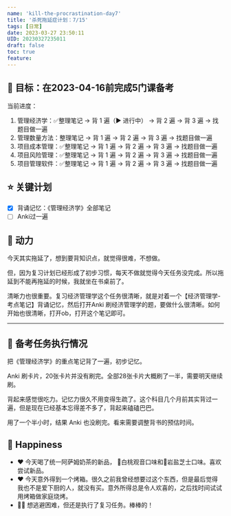 ```yaml
---
name: 'kill-the-procrastination-day7'
title: '杀死拖延症计划：7/15'
tags: [日常]
date: 2023-03-27 23:50:11
UID: 20230327235011
draft: false
toc: true
feature: 
---
```




## 🎯 目标：在2023-04-16前完成5门课备考
当前进度：
1. 管理经济学：✅整理笔记 → 背 1 遍（▶️ 进行中） → 背 2 遍 → 背 3 遍 → 找题目做一遍
2. 管理数量方法：整理笔记 → 背 1 遍 → 背 2 遍 → 背 3 遍 → 找题目做一遍
3. 项目成本管理：✅整理笔记 → 背 1 遍 → 背 2 遍 → 背 3 遍 → 找题目做一遍
4. 项目风险管理：✅整理笔记 → 背 1 遍 → 背 2 遍 → 背 3 遍 → 找题目做一遍
5. 项目管理软件：✅整理笔记 → 背 1 遍 → 背 2 遍 → 背 3 遍 → 找题目做一遍

## ⭐️ 关键计划

- [x] 背诵记忆：《管理经济学》全部笔记
- [ ] Anki过一遍

<!--more-->


## 🔋 动力

今天其实拖延了，想到要背知识点，就觉得很难，不想做。

但，因为复习计划已经形成了初步习惯，每天不做就觉得今天任务没完成。所以拖延到不能再拖延的时候，我就坐在书桌前了。

清晰力也很重要。复习经济管理学这个任务很清晰，就是对着一个【经济管理学-考点笔记】背诵记忆，然后打开Anki 刷经济管理学的题，要做什么很清晰。如何开始也很清晰，打开ob，打开这个笔记即可。

---

## 💯 备考任务执行情况

把《管理经济学》的重点笔记背了一遍，初步记忆。

Anki 刷卡片，20张卡片并没有刷完。全部28张卡片大概刷了一半，需要明天继续刷。

背起来感觉很吃力。记忆力很久不用变得生疏了。这个科目几个月前其实背过一遍，但是现在已经基本忘得差不多了，背起来磕磕巴巴。

用了一个半小时，结果 Anki 也没刷完。看来需要调整背书的预估时间。

## 🎉 Happiness
- ❤️ 今天喝了统一阿萨姆奶茶的新品， 🧋白桃观音口味和🧋岩盐芝士口味。喜欢尝试新品。
- ❤️ 今天意外得到一个烤箱。很久之前我曾经想要过这个东西，但是最后觉得我也不是爱下厨的人，就没有买。意外所得总是令人欢喜的，之后找时间试试用烤箱做家庭烧烤。
- 👍🏻 想逃避困难，但还是执行了复习任务。棒棒的！
